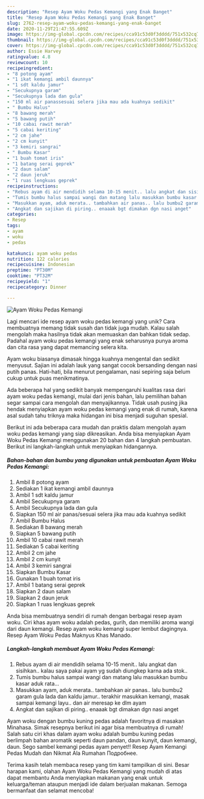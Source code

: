 ```yaml
---
description: "Resep Ayam Woku Pedas Kemangi yang Enak Banget"
title: "Resep Ayam Woku Pedas Kemangi yang Enak Banget"
slug: 2762-resep-ayam-woku-pedas-kemangi-yang-enak-banget
date: 2020-11-29T21:47:55.609Z
image: https://img-global.cpcdn.com/recipes/cca91c53d0f3dddd/751x532cq70/ayam-woku-pedas-kemangi-foto-resep-utama.jpg
thumbnail: https://img-global.cpcdn.com/recipes/cca91c53d0f3dddd/751x532cq70/ayam-woku-pedas-kemangi-foto-resep-utama.jpg
cover: https://img-global.cpcdn.com/recipes/cca91c53d0f3dddd/751x532cq70/ayam-woku-pedas-kemangi-foto-resep-utama.jpg
author: Essie Harvey
ratingvalue: 4.8
reviewcount: 10
recipeingredient:
- "8 potong ayam"
- "1 ikat kemangi ambil daunnya"
- "1 sdt kaldu jamur"
- "Secukupnya garam"
- "Secukupnya lada dan gula"
- "150 ml air panassesuai selera jika mau ada kuahnya sedikit"
- " Bumbu Halus"
- "8 bawang merah"
- "5 bawang putih"
- "10 cabai rawit merah"
- "5 cabai keriting"
- "2 cm jahe"
- "2 cm kunyit"
- "3 kemiri sangrai"
- " Bumbu Kasar"
- "1 buah tomat iris"
- "1 batang serai geprek"
- "2 daun salam"
- "2 daun jeruk"
- "1 ruas lengkuas geprek"
recipeinstructions:
- "Rebus ayam di air mendidih selama 10-15 menit.. lalu angkat dan sisihkan.. kalau saya pakai ayam yg sudah diungkep karna ada stok.."
- "Tumis bumbu halus sampai wangi dan matang lalu masukkan bumbu kasar aduk rata..."
- "Masukkan ayam, aduk merata.. tambahkan air panas.. lalu bumbu2 garam gula lada dan kaldu jamur.. terakhir masukkan kemangi, masak sampai kemangi layu.. dan air meresap ke dlm ayam"
- "Angkat dan sajikan di piring.. enaaak bgt dimakan dgn nasi anget"
categories:
- Resep
tags:
- ayam
- woku
- pedas

katakunci: ayam woku pedas 
nutrition: 122 calories
recipecuisine: Indonesian
preptime: "PT30M"
cooktime: "PT32M"
recipeyield: "1"
recipecategory: Dinner

---
```



![Ayam Woku Pedas Kemangi](https://img-global.cpcdn.com/recipes/cca91c53d0f3dddd/751x532cq70/ayam-woku-pedas-kemangi-foto-resep-utama.jpg)

Lagi mencari ide resep ayam woku pedas kemangi yang unik? Cara membuatnya memang tidak susah dan tidak juga mudah. Kalau salah mengolah maka hasilnya tidak akan memuaskan dan bahkan tidak sedap. Padahal ayam woku pedas kemangi yang enak seharusnya punya aroma dan cita rasa yang dapat memancing selera kita.

Ayam woku biasanya dimasak hingga kuahnya mengental dan sedikit menyusut. Sajian ini adalah lauk yang sangat cocok bersanding dengan nasi putih panas. Hati-hati, bila menurut pengalaman, nasi sepiring saja belum cukup untuk puas menikmatinya.

Ada beberapa hal yang sedikit banyak mempengaruhi kualitas rasa dari ayam woku pedas kemangi, mulai dari jenis bahan, lalu pemilihan bahan segar sampai cara mengolah dan menyajikannya. Tidak usah pusing jika hendak menyiapkan ayam woku pedas kemangi yang enak di rumah, karena asal sudah tahu triknya maka hidangan ini bisa menjadi suguhan spesial.


Berikut ini ada beberapa cara mudah dan praktis dalam mengolah ayam woku pedas kemangi yang siap dikreasikan. Anda bisa menyiapkan Ayam Woku Pedas Kemangi menggunakan 20 bahan dan 4 langkah pembuatan. Berikut ini langkah-langkah untuk menyiapkan hidangannya.

<!--inarticleads1-->

##### Bahan-bahan dan bumbu yang digunakan untuk pembuatan Ayam Woku Pedas Kemangi:

1. Ambil 8 potong ayam
1. Sediakan 1 ikat kemangi ambil daunnya
1. Ambil 1 sdt kaldu jamur
1. Ambil Secukupnya garam
1. Ambil Secukupnya lada dan gula
1. Siapkan 150 ml air panas/sesuai selera jika mau ada kuahnya sedikit
1. Ambil  Bumbu Halus
1. Sediakan 8 bawang merah
1. Siapkan 5 bawang putih
1. Ambil 10 cabai rawit merah
1. Sediakan 5 cabai keriting
1. Ambil 2 cm jahe
1. Ambil 2 cm kunyit
1. Ambil 3 kemiri sangrai
1. Siapkan  Bumbu Kasar
1. Gunakan 1 buah tomat iris
1. Ambil 1 batang serai geprek
1. Siapkan 2 daun salam
1. Siapkan 2 daun jeruk
1. Siapkan 1 ruas lengkuas geprek


Anda bisa membuatnya sendiri di rumah dengan berbagai resep ayam woku. Ciri khas ayam woku adalah pedas, gurih, dan memiliki aroma wangi dari daun kemangi. Resep ayam woku kemangi super lembut dagingnya. Resep Ayam Woku Pedas Maknyus Khas Manado. 

<!--inarticleads2-->

##### Langkah-langkah membuat Ayam Woku Pedas Kemangi:

1. Rebus ayam di air mendidih selama 10-15 menit.. lalu angkat dan sisihkan.. kalau saya pakai ayam yg sudah diungkep karna ada stok..
1. Tumis bumbu halus sampai wangi dan matang lalu masukkan bumbu kasar aduk rata...
1. Masukkan ayam, aduk merata.. tambahkan air panas.. lalu bumbu2 garam gula lada dan kaldu jamur.. terakhir masukkan kemangi, masak sampai kemangi layu.. dan air meresap ke dlm ayam
1. Angkat dan sajikan di piring.. enaaak bgt dimakan dgn nasi anget


Ayam woku dengan bumbu kuning pedas adalah favoritnya di masakan Minahasa. Simak resepnya berikut ini agar bisa membuatnya di rumah! Salah satu ciri khas dalam ayam woku adalah bumbu kuning pedas berlimpah bahan aromatik seperti daun pandan, daun kunyit, daun kemangi, daun. Sego sambel kemangi pedas ayam penyet!! Resep Ayam Kemangi Pedas Mudah dan Nikmat Ala Rumahan Подробнее. 

Terima kasih telah membaca resep yang tim kami tampilkan di sini. Besar harapan kami, olahan Ayam Woku Pedas Kemangi yang mudah di atas dapat membantu Anda menyiapkan makanan yang enak untuk keluarga/teman ataupun menjadi ide dalam berjualan makanan. Semoga bermanfaat dan selamat mencoba!
